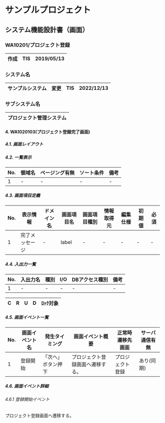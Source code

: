 # サンプルプロジェクト

## システム機能設計書（画面）

### WA10201/プロジェクト登録

| 作成 | TIS | 2019/05/13 |
|------|-----|------------|

### システム名

| サンプルシステム | 変更 | TIS | 2022/12/13 |
|------------------|------|-----|------------|

### サブシステム名

| プロジェクト管理システム |
|--------------------------|

#### 4. WA1020103(プロジェクト登録完了画面)

##### 4.1. 画面レイアウト

##### 4.2. 一覧表示

| No. | 領域名 | ページング有無 | ソート条件 | 備考 |
|-----|--------|----------------|------------|------|
| 1   | -      | -              | -          | -    |

##### 4.3. 画面項目定義

| No. | 表示情報 | ドメイン名 | 画面項目名 | 画面項目種別 | 情報取得元 | 編集仕様 | 初期値 | 必須 |
|-----|----------|--------------|------------|--------------|------------|----------|--------|------|
| 1   | 完了メッセージ | - | label | - | - | - | - | - |

##### 4.4. 入出力一覧

| No. | 入出力名 | 種別 | I/O | DBアクセス種別 | 備考 |
|-----|----------|------|-----|----------------|------|
| 1   | -        | -    | -   | -              | -    |

| C | R | U | D | ﾛｯｸ対象 |
|---|---|---|---|---------|

##### 4.5. 画面イベント一覧

| No. | 画面イベント名 | 発生タイミング | 画面イベント概要 | 正常時遷移先画面 | サーバ通信有無 |
|-----|----------------|----------------|------------------|------------------|----------------|
| 1   | 登録開始       | 「次へ」ボタン押下 | プロジェクト登録画面へ遷移する。 | プロジェクト登録 | あり(同期) |

##### 4.6. 画面イベント詳細

###### 4.6.1 登録開始イベント

プロジェクト登録画面へ遷移する。